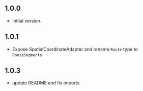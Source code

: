 ## 1.0.0

- Initial version.

## 1.0.1

- Expose SpatialCoordinateAdapter and rename `Route` type to `RouteSegments`

## 1.0.3

- update README and fix imports